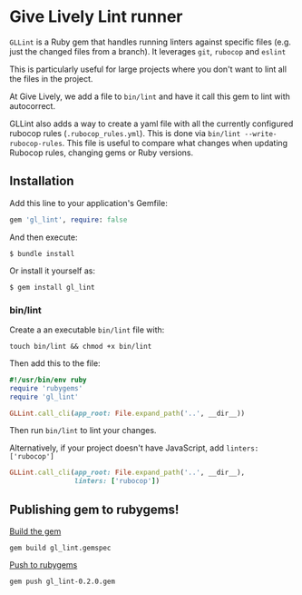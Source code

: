 # Give Lively Lint runner

`GLLint` is a Ruby gem that handles running linters against specific files (e.g. just the changed files from a branch). It leverages `git`, `rubocop` and `eslint`

This is particularly useful for large projects where you don't want to lint all the files in the project.

At Give Lively, we add a file to `bin/lint` and have it call this gem to lint with autocorrect.

GLLint also adds a way to create a yaml file with all the currently configured rubocop rules (`.rubocop_rules.yml`). This is done via `bin/lint --write-rubocop-rules`. This file is useful to compare what changes when updating Rubocop rules, changing gems or Ruby versions.


## Installation

Add this line to your application's Gemfile:

```ruby
gem 'gl_lint', require: false
```

And then execute:

    $ bundle install

Or install it yourself as:

    $ gem install gl_lint

### bin/lint

Create a an executable `bin/lint` file with:

`touch bin/lint && chmod +x bin/lint`

Then add this to the file:

```ruby
#!/usr/bin/env ruby
require 'rubygems'
require 'gl_lint'

GLLint.call_cli(app_root: File.expand_path('..', __dir__))
```

Then run `bin/lint` to lint your changes.

Alternatively, if your project doesn't have JavaScript, add `linters: ['rubocop']`

```ruby
GLLint.call_cli(app_root: File.expand_path('..', __dir__),
                linters: ['rubocop'])
```

## Publishing gem to rubygems!

[Build the gem](http://guides.rubygems.org/make-your-own-gem/)

    gem build gl_lint.gemspec

[Push to rubygems](http://guides.rubygems.org/publishing/)

    gem push gl_lint-0.2.0.gem

